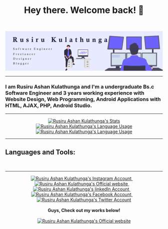 <h1 align="center">Hey there. Welcome back! 👋</h1>


<p align="center">
  <a href="https://wa.me/94786794814"> <img src="https://img.shields.io/badge/WhatsApp-25D366?style=for-the-badge&logo=whatsapp&logoColor=white" alt=""></a>
  <a href="https://www.facebook.com/rusiru.alvin97"> <img src="https://img.shields.io/badge/Facebook-1877F2?style=for-the-badge&logo=facebook&logoColor=white" alt=""></a>
  <img src="https://img.shields.io/github/followers/alvinz97?logo=GitHub&style=for-the-badge" alt="">
  <img src="https://img.shields.io/badge/-CONNECT-blue?style=for-the-badge&logo=Linkedin&link=https://www.linkedin.com/in/rusiru-kulathunga/" alt="">
</p>



<p align="center">

  <img src="https://raw.githubusercontent.com/alvinz97/alvinz97/master/banner_new.png" alt="banner that says Rusiru Kulathunga - Software Engineer, Freelancer, Designer and Blogger alongside a cartoon illustration of Rusiru Kulathunga ">

---

### I am Rusiru Ashan Kulathunga and I'm a undergraduate Bs.c Software Engineer and 3 years working experience with Website Design, Web Programming, Android Applications with HTML, AJAX, PHP, Android Studio.
---
</p>


<p align="center" style="border: 2px; border-color: #000">

  <a href="https://github.com/alvinz97" class="rich-diff-level-one">
    <img src="https://github-readme-stats.anuraghazra1.vercel.app/api?username=alvinz97&show_icons=true&include_all_commits=true&theme=radical" alt="Rusiru Ashan Kulathunga's Stats" >
  </a>

  <a href="https://github.com/alvinz97" class="rich-diff-level-one">
    <img src="https://github-readme-stats.anuraghazra1.vercel.app/api/top-langs/?username=alvinz97&layout=compact&theme=radical" alt="Rusiru Ashan Kulathunga's Language Usage" >
  </a>

  <a href="https://github.com/alvinz97" class="rich-diff-level-one">
    <img src="https://github-readme-streak-stats.herokuapp.com/?user=alvinz97&theme=blue-green" alt="Rusiru Ashan Kulathunga's Language Usage" >
  </a>

---
</p>

## Languages and Tools:


<p align="center">
  <img src="https://img.shields.io/badge/HTML-239120?style=for-the-badge&logo=html5&logoColor=white" alt="">
  <img src="https://img.shields.io/badge/JavaScript-F7DF1E?style=for-the-badge&logo=javascript&logoColor=black" alt="">
  <img src="https://img.shields.io/badge/CSS3-1572B6?style=for-the-badge&logo=css3&logoColor=white" alt="">
  <img src="https://img.shields.io/badge/Bootstrap-563D7C?style=for-the-badge&logo=bootstrap&logoColor=white" alt="">
  <img src="https://img.shields.io/badge/jQuery-0769AD?style=for-the-badge&logo=jquery&logoColor=white" alt="">
  <img src="https://img.shields.io/badge/C%23-239120?style=for-the-badge&logo=c-sharp&logoColor=white" alt="">
  <img src="https://img.shields.io/badge/PHP-777BB4?style=for-the-badge&logo=php&logoColor=white" alt="">
  <img src="https://img.shields.io/badge/Laravel-FF2D20?style=for-the-badge&logo=laravel&logoColor=white" alt="">
  <img src="https://img.shields.io/badge/Node.js-43853D?style=for-the-badge&logo=node.js&logoColor=white" alt="">
  <img src="https://img.shields.io/badge/Java-ED8B00?style=for-the-badge&logo=java&logoColor=white" alt="">
  <img src="https://img.shields.io/badge/React-20232A?style=for-the-badge&logo=react&logoColor=61DAFB" alt="">
  <img src="https://img.shields.io/badge/Angular-DD0031?style=for-the-badge&logo=angular&logoColor=white" alt="">
  <img src="https://img.shields.io/badge/Vue.js-35495E?style=for-the-badge&logo=vue.js&logoColor=4FC08D" alt="">
  <img src="https://img.shields.io/badge/MySQL-00000F?style=for-the-badge&logo=mysql&logoColor=white" alt="">
  <img src="https://img.shields.io/badge/MongoDB-4EA94B?style=for-the-badge&logo=mongodb&logoColor=white" alt="">
  <img src="https://img.shields.io/badge/Amazon_AWS-232F3E?style=for-the-badge&logo=amazon-aws&logoColor=white" alt="">
  <img src="https://img.shields.io/badge/Google_Cloud-4285F4?style=for-the-badge&logo=google-cloud&logoColor=white" alt="">
  <img src="https://img.shields.io/badge/GitLab-330F63?style=for-the-badge&logo=gitlab&logoColor=white" alt="">
  <img src="https://img.shields.io/badge/GitHub-100000?style=for-the-badge&logo=github&logoColor=white" alt="">
</p>

---

<p align="center">
  <a href= "https://www.instagram.com/alvinz97/" target="_blank">
    <img src="https://img.icons8.com/ios-glyphs/256/000000/instagram-new.svg" width="28px" alt="Rusiru Ashan Kulathunga's Instagram Account" />
  </a>
  &emsp;
  <a href="http://rusiruofficial.com/" target="_blank">
    <img src="https://img.icons8.com/material/256/000000/globe--v1.png" width="28px" alt="Rusiru Ashan Kulathunga's Official website" />
  </a>
  &emsp;
  <a href="https://www.linkedin.com/in/rusiru-kulathunga-86033817a/" target="_blank">
    <img src="https://img.icons8.com/ios-filled/256/000000/linkedin.svg" width="26px" alt="Rusiru Ashan Kulathunga's linkedIn Account" />
  </a>
   &emsp;
  <a href="https://www.facebook.com/rusiru.alvin97" target="_blank">
    <img src="https://img.icons8.com/ios-filled/50/000000/facebook-new.png" width="26px" alt="Rusiru Ashan Kulathunga's Facebook Account" />
  </a>
  &emsp;
  <a href="https://twitter.com/alvin___97" target="_blank">
    <img src="https://img.icons8.com/ios-filled/256/000000/twitter.svg" width="26px" alt="Rusiru Ashan Kulathunga's Twitter Account" />
  </a>
  <br><br>
  <strong>Guys, Check out my works below!</strong>
  <br><br>
  <a href="http://rusiruofficial.com" target="_blank">
    <img src="https://img.icons8.com/fluent/50/000000/domain.png" alt="Rusiru Ashan Kulathunga's Official website" >
  </a>
</p>


